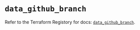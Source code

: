 # `data_github_branch`

Refer to the Terraform Registory for docs: [`data_github_branch`](https://registry.terraform.io/providers/integrations/github/5.25.1/docs/data-sources/branch).
